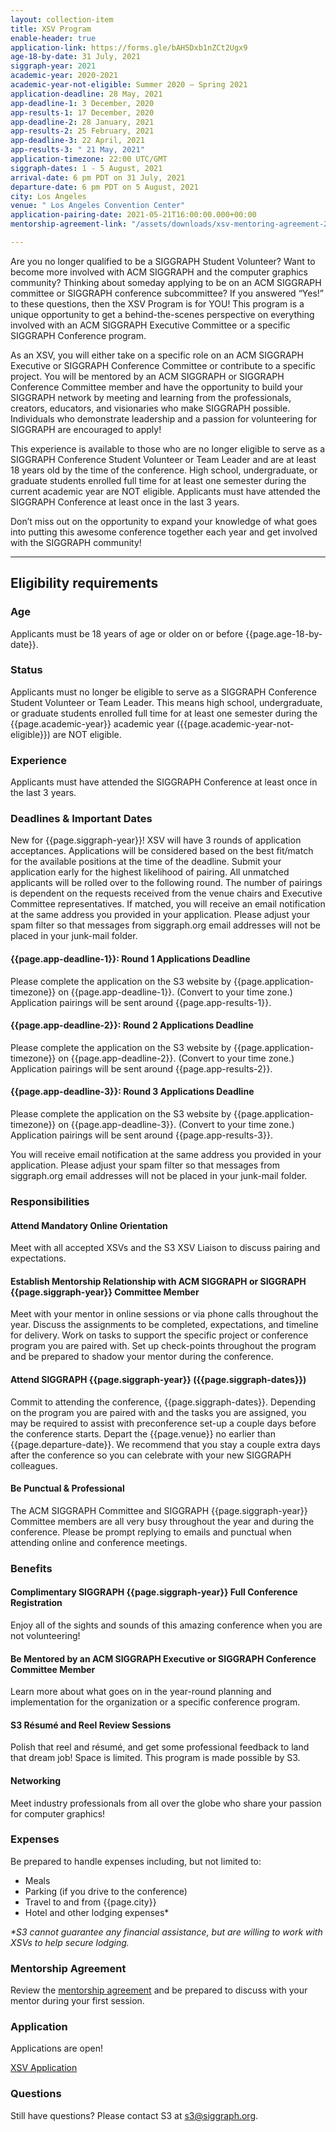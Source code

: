 ```yaml
---
layout: collection-item
title: XSV Program
enable-header: true
application-link: https://forms.gle/bAH5Dxb1nZCt2Ugx9
age-18-by-date: 31 July, 2021
siggraph-year: 2021
academic-year: 2020-2021
academic-year-not-eligible: Summer 2020 – Spring 2021
application-deadline: 28 May, 2021
app-deadline-1: 3 December, 2020
app-results-1: 17 December, 2020
app-deadline-2: 28 January, 2021
app-results-2: 25 February, 2021
app-deadline-3: 22 April, 2021
app-results-3: " 21 May, 2021"
application-timezone: 22:00 UTC/GMT
siggraph-dates: 1 - 5 August, 2021
arrival-date: 6 pm PDT on 31 July, 2021
departure-date: 6 pm PDT on 5 August, 2021
city: Los Angeles
venue: " Los Angeles Convention Center"
application-pairing-date: 2021-05-21T16:00:00.000+00:00
mentorship-agreement-link: "/assets/downloads/xsv-mentoring-agreement-2019.docx"

---
```

Are you no longer qualified to be a SIGGRAPH Student Volunteer? Want to become more involved with ACM SIGGRAPH and the computer graphics community? Thinking about someday applying to be on an ACM SIGGRAPH committee or SIGGRAPH conference subcommittee? If you answered “Yes!” to these questions, then the XSV Program is for YOU! This program is a unique opportunity to get a behind-the-scenes perspective on everything involved with an ACM SIGGRAPH Executive Committee or a specific SIGGRAPH Conference program.

As an XSV, you will either take on a specific role on an ACM SIGGRAPH Executive or SIGGRAPH Conference Committee or contribute to a specific project. You will be mentored by an ACM SIGGRAPH or SIGGRAPH Conference Committee member and have the opportunity to build your SIGGRAPH network by meeting and learning from the professionals, creators, educators, and visionaries who make SIGGRAPH possible. Individuals who demonstrate leadership and a passion for volunteering for SIGGRAPH are encouraged to apply!

This experience is available to those who are no longer eligible to serve as a SIGGRAPH Conference Student Volunteer or Team Leader and are at least 18 years old by the time of the conference. High school, undergraduate, or graduate students enrolled full time for at least one semester during the current academic year are NOT eligible. Applicants must have attended the SIGGRAPH Conference at least once in the last 3 years.

Don’t miss out on the opportunity to expand your knowledge of what goes into putting this awesome conference together each year and get involved with the SIGGRAPH community!
<hr>

## Eligibility requirements

### Age

Applicants must be 18 years of age or older on or before {{page.age-18-by-date}}.

### Status

Applicants must no longer be eligible to serve as a SIGGRAPH Conference Student Volunteer or Team Leader. This means high school, undergraduate, or graduate students enrolled full time for at least one semester during the {{page.academic-year}} academic year ({{page.academic-year-not-eligible}}) are NOT eligible.

### Experience

Applicants must have attended the SIGGRAPH Conference at least once in the last 3 years.

### Deadlines & Important Dates

New for {{page.siggraph-year}}! XSV will have 3 rounds of application acceptances. Applications will be considered based on the best fit/match for the available positions at the time of the deadline. Submit your application early for the highest likelihood of pairing. All unmatched applicants will be rolled over to the following round. The number of pairings is dependent on the requests received from the venue chairs and Executive Committee representatives.
If matched, you will receive an email notification at the same address you provided in your application. Please adjust your spam filter so that messages from siggraph.org email addresses will not be placed in your junk-mail folder.

#### {{page.app-deadline-1}}: Round 1 Applications Deadline

Please complete the application on the S3 website by {{page.application-timezone}} on {{page.app-deadline-1}}. (Convert to your time zone.) Application pairings will be sent around {{page.app-results-1}}.

#### {{page.app-deadline-2}}: Round 2 Applications Deadline

Please complete the application on the S3 website by {{page.application-timezone}} on {{page.app-deadline-2}}. (Convert to your time zone.) Application pairings will be sent around {{page.app-results-2}}.

#### {{page.app-deadline-3}}: Round 3 Applications Deadline

Please complete the application on the S3 website by {{page.application-timezone}} on {{page.app-deadline-3}}. (Convert to your time zone.) Application pairings will be sent around {{page.app-results-3}}.

You will receive email notification at the same address you provided in your application. Please adjust your spam filter so that messages from siggraph.org email addresses will not be placed in your junk-mail folder.

### Responsibilities

#### Attend Mandatory Online Orientation

Meet with all accepted XSVs and the S3 XSV Liaison to discuss pairing and expectations.

#### Establish Mentorship Relationship with ACM SIGGRAPH or SIGGRAPH {{page.siggraph-year}} Committee Member

Meet with your mentor in online sessions or via phone calls throughout the year. Discuss the assignments to be completed, expectations, and timeline for delivery. Work on tasks to support the specific project or conference program you are paired with. Set up check-points throughout the program and be prepared to shadow your mentor during the conference.

#### Attend SIGGRAPH {{page.siggraph-year}} ({{page.siggraph-dates}})

Commit to attending the conference, {{page.siggraph-dates}}. Depending on the program you are paired with and the tasks you are assigned, you may be required to assist with preconference set-up a couple days before the conference starts. Depart the {{page.venue}} no earlier than {{page.departure-date}}. We recommend that you stay a couple extra days after the conference so you can celebrate with your new SIGGRAPH colleagues.

#### Be Punctual & Professional

The ACM SIGGRAPH Committee and SIGGRAPH {{page.siggraph-year}} Committee members are all very busy throughout the year and during the conference. Please be prompt replying to emails and punctual when attending online and conference meetings.

### Benefits

#### Complimentary SIGGRAPH {{page.siggraph-year}} Full Conference Registration

Enjoy all of the sights and sounds of this amazing conference when you are not volunteering!

#### Be Mentored by an ACM SIGGRAPH Executive or SIGGRAPH Conference Committee Member

Learn more about what goes on in the year-round planning and implementation for the organization or a specific conference program.

#### S3 Résumé and Reel Review Sessions

Polish that reel and résumé, and get some professional feedback to land that dream job! Space is limited. This program is made possible by S3.

#### Networking

Meet industry professionals from all over the globe who share your passion for computer graphics!

### Expenses

Be prepared to handle expenses including, but not limited to:

* Meals
* Parking (if you drive to the conference)
* Travel to and from {{page.city}}
* Hotel and other lodging expenses*

_*S3 cannot guarantee any financial assistance, but are willing to work with XSVs to help secure lodging._

### Mentorship Agreement

Review the [mentorship agreement]({{site.baseurl}}{{page.mentorship-agreement-link}}) and be prepared to discuss with your mentor during your first session.

### Application

Applications are open!

<a class="button expand" href="{{page.application-link}}">XSV Application</a>

### Questions

Still have questions? Please contact S3 at s3@siggraph.org.